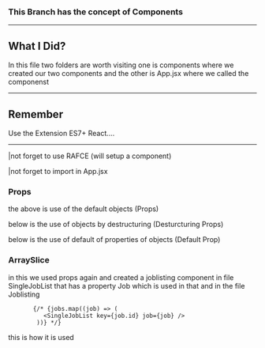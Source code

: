 ### This Branch has the concept of Components

---

## What I Did?

In this file two folders are worth visiting one is components where we created our two components
and the other is App.jsx where we called the componenst

---

## Remember

Use the Extension ES7+ React....

---

|not forget to use RAFCE (will setup a component)

|not forget to import in App.jsx

### Props

the above is use of the default objects  (Props)

below is the use of objects by destructuring (Desturcturing Props)

below is the use of default of properties of objects (Default Prop)

### ArraySlice

in this we used props again and created a joblisting component in file SingleJobList that has a property Job which is used in that and in the file Joblisting 

           {/* {jobs.map((job) => (
              <SingleJobList key={job.id} job={job} />
            ))} */}

this is how it is used 
